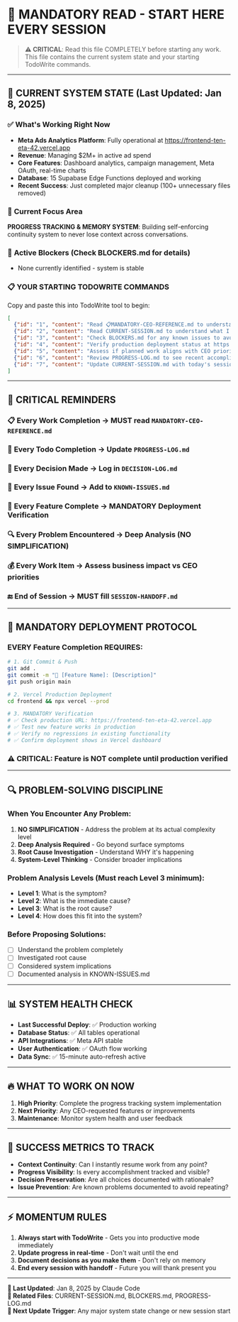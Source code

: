 # 🚨 MANDATORY READ - START HERE EVERY SESSION

> **⚠️ CRITICAL**: Read this file COMPLETELY before starting any work. This file contains the current system state and your starting TodoWrite commands.

---

## 📍 **CURRENT SYSTEM STATE (Last Updated: Jan 8, 2025)**

### ✅ **What's Working Right Now**
- **Meta Ads Analytics Platform**: Fully operational at https://frontend-ten-eta-42.vercel.app
- **Revenue**: Managing $2M+ in active ad spend
- **Core Features**: Dashboard analytics, campaign management, Meta OAuth, real-time charts
- **Database**: 15 Supabase Edge Functions deployed and working
- **Recent Success**: Just completed major cleanup (100+ unnecessary files removed)

### 🎯 **Current Focus Area**
**PROGRESS TRACKING & MEMORY SYSTEM**: Building self-enforcing continuity system to never lose context across conversations.

### 🚧 **Active Blockers** (Check BLOCKERS.md for details)
- None currently identified - system is stable

### 📋 **YOUR STARTING TODOWRITE COMMANDS**
Copy and paste this into TodoWrite tool to begin:

```json
[
  {"id": "1", "content": "Read 📋MANDATORY-CEO-REFERENCE.md to understand CEO priorities", "status": "pending", "priority": "high"},
  {"id": "2", "content": "Read CURRENT-SESSION.md to understand what I was working on", "status": "pending", "priority": "high"},
  {"id": "3", "content": "Check BLOCKERS.md for any known issues to avoid", "status": "pending", "priority": "high"},
  {"id": "4", "content": "Verify production deployment status at https://frontend-ten-eta-42.vercel.app", "status": "pending", "priority": "high"},
  {"id": "5", "content": "Assess if planned work aligns with CEO priorities", "status": "pending", "priority": "high"},
  {"id": "6", "content": "Review PROGRESS-LOG.md to see recent accomplishments", "status": "pending", "priority": "medium"},
  {"id": "7", "content": "Update CURRENT-SESSION.md with today's session start", "status": "pending", "priority": "medium"}
]
```

---

## 🎯 **CRITICAL REMINDERS**

### 📋 **Every Work Completion** → MUST read `MANDATORY-CEO-REFERENCE.md`
### 🔄 **Every Todo Completion** → Update `PROGRESS-LOG.md`
### 🧠 **Every Decision Made** → Log in `DECISION-LOG.md`
### 🚧 **Every Issue Found** → Add to `KNOWN-ISSUES.md`
### 🚀 **Every Feature Complete** → MANDATORY Deployment Verification
### 🔍 **Every Problem Encountered** → Deep Analysis (NO SIMPLIFICATION)
### 💰 **Every Work Item** → Assess business impact vs CEO priorities
### 🔚 **End of Session** → MUST fill `SESSION-HANDOFF.md`

---

## 🚀 **MANDATORY DEPLOYMENT PROTOCOL**

### **EVERY Feature Completion REQUIRES:**
```bash
# 1. Git Commit & Push
git add .
git commit -m "🚀 [Feature Name]: [Description]"
git push origin main

# 2. Vercel Production Deployment  
cd frontend && npx vercel --prod

# 3. MANDATORY Verification
# ✅ Check production URL: https://frontend-ten-eta-42.vercel.app
# ✅ Test new feature works in production
# ✅ Verify no regressions in existing functionality
# ✅ Confirm deployment shows in Vercel dashboard
```

### **⚠️ CRITICAL**: Feature is NOT complete until production verified

---

## 🔍 **PROBLEM-SOLVING DISCIPLINE**

### **When You Encounter Any Problem:**
1. **NO SIMPLIFICATION** - Address the problem at its actual complexity level
2. **Deep Analysis Required** - Go beyond surface symptoms
3. **Root Cause Investigation** - Understand WHY it's happening
4. **System-Level Thinking** - Consider broader implications

### **Problem Analysis Levels** (Must reach Level 3 minimum):
- **Level 1**: What is the symptom?
- **Level 2**: What is the immediate cause?
- **Level 3**: What is the root cause?
- **Level 4**: How does this fit into the system?

### **Before Proposing Solutions:**
- [ ] Understand the problem completely
- [ ] Investigated root cause
- [ ] Considered system implications
- [ ] Documented analysis in KNOWN-ISSUES.md

---

## 📊 **SYSTEM HEALTH CHECK**

- **Last Successful Deploy**: ✅ Production working
- **Database Status**: ✅ All tables operational
- **API Integrations**: ✅ Meta API stable
- **User Authentication**: ✅ OAuth flow working
- **Data Sync**: ✅ 15-minute auto-refresh active

---

## 🔥 **WHAT TO WORK ON NOW**

1. **High Priority**: Complete the progress tracking system implementation
2. **Next Priority**: Any CEO-requested features or improvements
3. **Maintenance**: Monitor system health and user feedback

---

## 🎯 **SUCCESS METRICS TO TRACK**

- **Context Continuity**: Can I instantly resume work from any point?
- **Progress Visibility**: Is every accomplishment tracked and visible?
- **Decision Preservation**: Are all choices documented with rationale?
- **Issue Prevention**: Are known problems documented to avoid repeating?

---

## ⚡ **MOMENTUM RULES**

1. **Always start with TodoWrite** - Gets you into productive mode immediately
2. **Update progress in real-time** - Don't wait until the end
3. **Document decisions as you make them** - Don't rely on memory
4. **End every session with handoff** - Future you will thank present you

---

**🔄 Last Updated**: Jan 8, 2025 by Claude Code  
**📁 Related Files**: CURRENT-SESSION.md, BLOCKERS.md, PROGRESS-LOG.md  
**🎯 Next Update Trigger**: Any major system state change or new session start